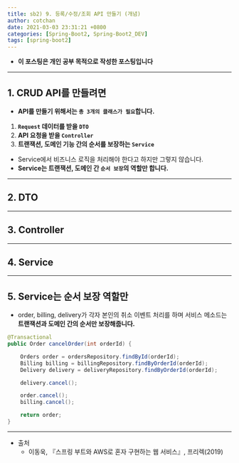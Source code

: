 ```yaml
---
title: sb2) 9. 등록/수정/조회 API 만들기 (개념)
author: cotchan 
date: 2021-03-03 23:31:21 +0800 
categories: [Spring-Boot2, Spring-Boot2_DEV]
tags: [spring-boot2] 
---
```


+ **이 포스팅은 개인 공부 목적으로 작성한 포스팅입니다**

---

## 1. CRUD API를 만들려면

+ **API를 만들기 위해서는 `총 3개의 클래스가 필요`합니다.**

1. **`Request` 데이터를 받을 `DTO`**
2. **API 요청을 받을 `Controller`**
3. **트랜잭션, 도메인 기능 간의 순서를 보장하는 `Service`**
  + Service에서 비즈니스 로직을 처리해야 한다고 하지만 그렇지 않습니다.
  + **Service는 트랜잭션, 도메인 간 `순서 보장`의 역할만 합니다.**

---

## 2. DTO

---

## 3. Controller

---

## 4. Service

---

## 5. Service는 순서 보장 역할만

+ order, billing, delivery가 각자 본인의 취소 이벤트 처리를 하며 서비스 메소드는 **트랜잭션과 도메인 간의 순서만 보장해줍니다.**

```java
@Transactional
public Order cancelOrder(int orderId) {

    Orders order = ordersRepository.findById(orderId);
    Billing billing = billingRepository.findByOrderId(orderId);
    Delivery delivery = deliveryRepository.findByOrderId(orderId);

    delivery.cancel();

    order.cancel();
    billing.cancel();

    return order;
}
```


---

+ 출처
  + 이동욱, 『스프링 부트와 AWS로 혼자 구현하는 웹 서비스』, 프리렉(2019) 
